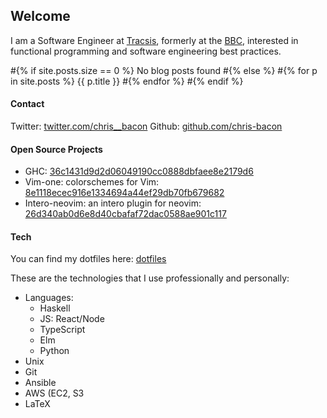 ---
---

## Welcome

I am a Software Engineer at <a href="https://www.tracsis.com/">Tracsis</a>, formerly at the <a href="https://www.bbc.co.uk">BBC</a>, interested in functional programming and software engineering best practices.
  
#{% if site.posts.size == 0 %}
  No blog posts found
#{% else %}
  #{% for p in site.posts %}
    {{ p.title }}
  #{% endfor %}
#{% endif %}

#### Contact

Twitter: <a href="https://twitter.com/chris__bacon">twitter.com/chris__bacon</a>
Github: <a href="https://github.com/chris-bacon">github.com/chris-bacon</a>

#### Open Source Projects

- GHC: <a href="https://github.com/ghc/ghc/commit/36c1431d9d2d06049190cc0888dbfaee8e2179d6">36c1431d9d2d06049190cc0888dbfaee8e2179d6</a>
- Vim-one: colorschemes for Vim: <a href="https://github.com/rakr/vim-one/commit/8e1118ecec916e1334694a44ef29db70fb679682">8e1118ecec916e1334694a44ef29db70fb679682</a>
- Intero-neovim: an intero plugin for neovim: <a href="https://github.com/parsonsmatt/intero-neovim/commit/26d340ab0d6e8d40cbafaf72dac0588ae901c117">26d340ab0d6e8d40cbafaf72dac0588ae901c117</a>

#### Tech

You can find my dotfiles here: <a href="http://github.com/chris-bacon/config">dotfiles</a>

These are the technologies that I use professionally and personally:

- Languages:
   - Haskell
   - JS: React/Node
   - TypeScript
   - Elm
   - Python
- Unix
- Git
- Ansible
- AWS (EC2, S3
- LaTeX
